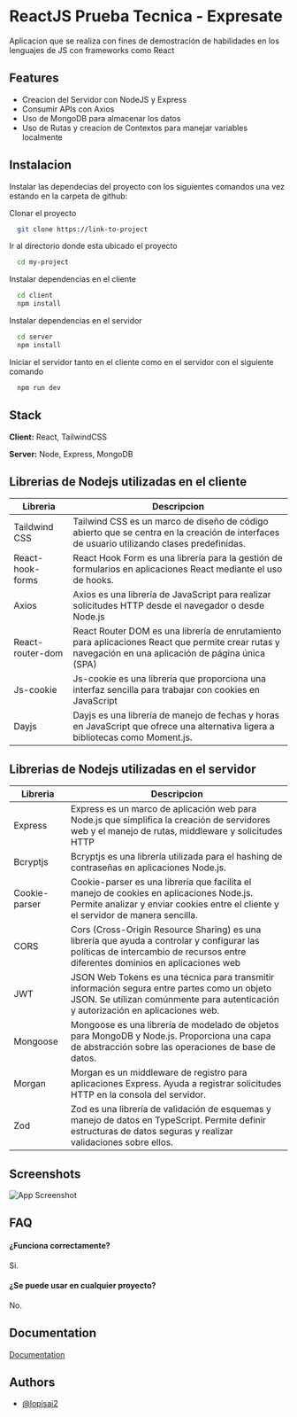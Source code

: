 # ReactJS Prueba Tecnica - Expresate

Aplicacion que se realiza con fines de demostración de habilidades en los lenguajes de JS con frameworks como React


## Features

- Creacion del Servidor con NodeJS y Express
- Consumir APIs con Axios
- Uso de MongoDB para almacenar los datos
- Uso de Rutas y creacion de Contextos para manejar variables localmente


## Instalacion

Instalar las dependecias del proyecto con los siguientes comandos una vez estando en la carpeta de github:

Clonar el proyecto

```bash
  git clone https://link-to-project
```

Ir al directorio donde esta ubicado el proyecto

```bash
  cd my-project
```

Instalar dependencias en el cliente

```bash
  cd client
  npm install 
```
Instalar dependencias en el servidor

```bash
  cd server
  npm install 
```

Iniciar el servidor tanto en el cliente como en el servidor con el siguiente comando

```bash
  npm run dev
```

   
## Stack

**Client:** React, TailwindCSS

**Server:** Node, Express, MongoDB

## Librerias de Nodejs utilizadas en el cliente

| Libreria             | Descripcion                                                         |
| ----------------- | ------------------------------------------------------------------ |
| Taildwind CSS | Tailwind CSS es un marco de diseño de código abierto que se centra en la creación de interfaces de usuario utilizando clases predefinidas. |
| React-hook-forms | React Hook Form es una librería para la gestión de formularios en aplicaciones React mediante el uso de hooks. |
| Axios | Axios es una librería de JavaScript para realizar solicitudes HTTP desde el navegador o desde Node.js |
| React-router-dom | React Router DOM es una librería de enrutamiento para aplicaciones React que permite crear rutas y navegación en una aplicación de página única (SPA) |
| Js-cookie | Js-cookie es una librería que proporciona una interfaz sencilla para trabajar con cookies en JavaScript |
| Dayjs |Dayjs es una librería de manejo de fechas y horas en JavaScript que ofrece una alternativa ligera a bibliotecas como Moment.js. |

## Librerias de Nodejs utilizadas en el servidor

| Libreria             | Descripcion                                                         |
| ----------------- | ------------------------------------------------------------------ |
| Express | Express es un marco de aplicación web para Node.js que simplifica la creación de servidores web y el manejo de rutas, middleware y solicitudes HTTP  |
| Bcryptjs | Bcryptjs es una librería utilizada para el hashing de contraseñas en aplicaciones Node.js.  |
| Cookie-parser | Cookie-parser es una librería que facilita el manejo de cookies en aplicaciones Node.js. Permite analizar y enviar cookies entre el cliente y el servidor de manera sencilla.  |
| CORS |Cors (Cross-Origin Resource Sharing) es una librería que ayuda a controlar y configurar las políticas de intercambio de recursos entre diferentes dominios en aplicaciones web |
| JWT | JSON Web Tokens es una técnica para transmitir información segura entre partes como un objeto JSON. Se utilizan comúnmente para autenticación y autorización en aplicaciones web. |
| Mongoose | Mongoose es una librería de modelado de objetos para MongoDB y Node.js. Proporciona una capa de abstracción sobre las operaciones de base de datos. |
| Morgan | Morgan es un middleware de registro para aplicaciones Express. Ayuda a registrar solicitudes HTTP en la consola del servidor. |
| Zod | Zod es una librería de validación de esquemas y manejo de datos en TypeScript. Permite definir estructuras de datos seguras y realizar validaciones sobre ellos.  |

## Screenshots

![App Screenshot](https://via.placeholder.com/468x300?text=App+Screenshot+Here)


## FAQ

#### ¿Funciona correctamente?

Si.

#### ¿Se puede usar en cualquier proyecto?

No.


## Documentation

[Documentation](https://linktodocumentation)


## Authors

- [@lopisai2](https://www.github.com/lopisai2)


